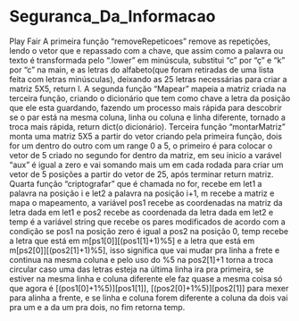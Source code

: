 # Seguranca_Da_Informacao
Play Fair
A primeira função “removeRepeticoes” remove as repetições, lendo o vetor que e repassado com a chave, que assim como a palavra ou texto é transformada pelo “.lower” em minúscula, substitui “c” por “ç” e “k” por “c” na main, e as letras do alfabeto(que foram retiradas de uma lista feita com letras minúsculas), deixando as 25 letras necessárias para criar a matriz 5X5, return l.
A segunda função “Mapear” mapeia a matriz criada na terceira função, criando o dicionário que tem como chave a letra da posição que ele esta guardando, fazendo um processo mais rápida para descobrir se o par está na mesma coluna, linha ou coluna e linha diferente, tornado a troca mais rápida, return dict(o dicionário).
Terceira função “montarMatriz” monta uma matriz 5X5 a partir do vetor criando pela primeira função, dois for um dentro do outro com um range 0 a 5, o primeiro é para colocar o vetor de 5 criado no segundo for dentro da matriz, em seu inicio a varável “aux” é igual a zero e vai somando mais um em cada rodada para criar um vetor de 5 posições a partir do vetor de 25, após terminar return matriz.
Quarta função “criptografar” que é chamada no for, recebe em let1 a palavra na posição i e let2 a palavra na posição i+1, m recebe a matriz e mapa o mapeamento, a variável pos1 recebe as coordenadas na matriz da letra dada em let1 e pos2 recebe as coordenada da letra dada em let2 e temp é a variável string que recebe os pares modificados de acordo com a condição se pos1 na posição zero é igual a pos2 na posição 0, temp recebe a letra que está em m[ps1[0]][(pos1[1]+1)%5] e  a letra que está em m[ps2[0]][(pos2[1]+1)%5], isso significa que vai mudar pra linha a frete e continua na mesma coluna e pelo uso do %5 na pos2[1]+1 torna a troca circular caso uma das letras esteja na última linha ira pra primeira, se estiver na mesma linha e coluna diferente ele faz quase a mesma coisa só que agora é [(pos1[0]+1%5)][pos1[1]], [(pos2[0]+1%5)][pos2[1]] para mexer para alinha a frente, e se linha e coluna forem diferente a coluna da dois vai pra um e a da um pra dois, no fim retorna temp. 

